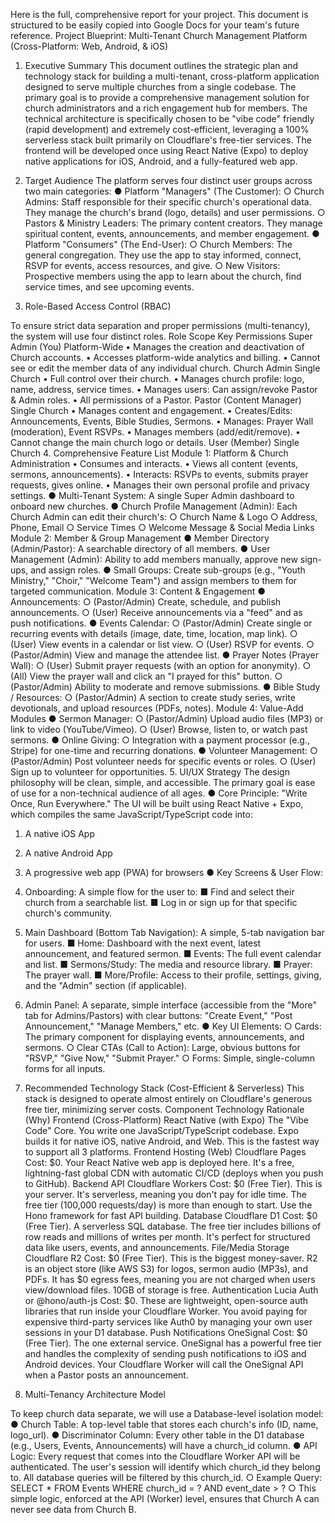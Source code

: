 Here is the full, comprehensive report for your project. This document is structured to be 
easily copied into Google Docs for your team's future reference. 
Project Blueprint: Multi-Tenant Church 
Management Platform 
(Cross-Platform: Web, Android, & iOS) 
1. Executive Summary 
This document outlines the strategic plan and technology stack for building a multi-tenant, 
cross-platform application designed to serve multiple churches from a single codebase. The 
primary goal is to provide a comprehensive management solution for church administrators 
and a rich engagement hub for members. 
The technical architecture is specifically chosen to be "vibe code" friendly (rapid 
development) and extremely cost-efficient, leveraging a 100% serverless stack built primarily 
on Cloudflare's free-tier services. The frontend will be developed once using React Native 
(Expo) to deploy native applications for iOS, Android, and a fully-featured web app. 
2. Target Audience 
The platform serves four distinct user groups across two main categories: 
● Platform "Managers" (The Customer): 
○ Church Admins: Staff responsible for their specific church's operational data. They 
manage the church's brand (logo, details) and user permissions. 
○ Pastors & Ministry Leaders: The primary content creators. They manage spiritual 
content, events, announcements, and member engagement. 
● Platform "Consumers" (The End-User): 
○ Church Members: The general congregation. They use the app to stay informed, 
connect, RSVP for events, access resources, and give. 
○ New Visitors: Prospective members using the app to learn about the church, find 
service times, and see upcoming events. 
 
3. Role-Based Access Control (RBAC) 
 
To ensure strict data separation and proper permissions (multi-tenancy), the system will use 
four distinct roles. 
Role Scope Key Permissions 
Super Admin (You) Platform-Wide • Manages the creation and 
deactivation of Church 
accounts. • Accesses 
platform-wide analytics 
and billing. • Cannot see or 
edit the member data of 
any individual church. 
Church Admin Single Church • Full control over their 
church. • Manages church 
profile: logo, name, 
address, service times. • 
Manages users: Can 
assign/revoke Pastor & 
Admin roles. • All 
permissions of a Pastor. 
Pastor (Content Manager) Single Church • Manages content and 
engagement. • 
Creates/Edits: 
Announcements, Events, 
Bible Studies, Sermons. • 
Manages: Prayer Wall 
(moderation), Event RSVPs. 
• Manages members 
(add/edit/remove). • Cannot 
change the main church 
logo or details. 
User (Member) 
Single Church 
4. Comprehensive Feature List 
Module 1: Platform & Church Administration 
• Consumes and 
interacts. • Views all 
content (events, sermons, 
announcements). • 
Interacts: RSVPs to events, 
submits prayer requests, 
gives online. • Manages 
their own personal profile 
and privacy settings. 
● Multi-Tenant System: A single Super Admin dashboard to onboard new churches. 
● Church Profile Management (Admin): Each Church Admin can edit their church's: 
○ Church Name & Logo 
○ Address, Phone, Email 
○ Service Times 
○ Welcome Message & Social Media Links 
Module 2: Member & Group Management 
● Member Directory (Admin/Pastor): A searchable directory of all members. 
● User Management (Admin): Ability to add members manually, approve new sign-ups, 
and assign roles. 
● Small Groups: Create sub-groups (e.g., "Youth Ministry," "Choir," "Welcome Team") and 
assign members to them for targeted communication. 
Module 3: Content & Engagement 
● Announcements: 
○ (Pastor/Admin) Create, schedule, and publish announcements. 
○ (User) Receive announcements via a "feed" and as push notifications. 
● Events Calendar: 
○ (Pastor/Admin) Create single or recurring events with details (image, date, time, 
location, map link). 
○ (User) View events in a calendar or list view. 
○ (User) RSVP for events. 
○ (Pastor/Admin) View and manage the attendee list. 
● Prayer Notes (Prayer Wall): 
○ (User) Submit prayer requests (with an option for anonymity). 
○ (All) View the prayer wall and click an "I prayed for this" button. 
○ (Pastor/Admin) Ability to moderate and remove submissions. 
● Bible Study / Resources: 
○ (Pastor/Admin) A section to create study series, write devotionals, and upload 
resources (PDFs, notes). 
Module 4: Value-Add Modules 
● Sermon Manager: 
○ (Pastor/Admin) Upload audio files (MP3) or link to video (YouTube/Vimeo). 
○ (User) Browse, listen to, or watch past sermons. 
● Online Giving: 
○ Integration with a payment processor (e.g., Stripe) for one-time and recurring 
donations. 
● Volunteer Management: 
○ (Pastor/Admin) Post volunteer needs for specific events or roles. 
○ (User) Sign up to volunteer for opportunities. 
5. UI/UX Strategy 
The design philosophy will be clean, simple, and accessible. The primary goal is ease of use 
for a non-technical audience of all ages. 
● Core Principle: "Write Once, Run Everywhere." The UI will be built using React Native + 
Expo, which compiles the same JavaScript/TypeScript code into: 
1. A native iOS App 
2. A native Android App 
3. A progressive web app (PWA) for browsers 
● Key Screens & User Flow: 
1. Onboarding: A simple flow for the user to: 
■ Find and select their church from a searchable list. 
■ Log in or sign up for that specific church's community. 
2. Main Dashboard (Bottom Tab Navigation): A simple, 5-tab navigation bar for 
users. 
■ Home: Dashboard with the next event, latest announcement, and featured 
sermon. 
■ Events: The full event calendar and list. 
■ Sermons/Study: The media and resource library. 
■ Prayer: The prayer wall. 
■ More/Profile: Access to their profile, settings, giving, and the "Admin" section (if 
applicable). 
3. Admin Panel: A separate, simple interface (accessible from the "More" tab for 
Admins/Pastors) with clear buttons: "Create Event," "Post Announcement," "Manage 
Members," etc. 
● Key UI Elements: 
○ Cards: The primary component for displaying events, announcements, and sermons. 
○ Clear CTAs (Call to Action): Large, obvious buttons for "RSVP," "Give Now," "Submit 
Prayer." 
○ Forms: Simple, single-column forms for all inputs. 
6. Recommended Technology Stack (Cost-Efficient & Serverless) 
This stack is designed to operate almost entirely on Cloudflare's generous free tier, minimizing 
server costs. 
Component Technology Rationale (Why) 
Frontend 
(Cross-Platform) 
React Native (with Expo) The "Vibe Code" Core. 
You write one 
JavaScript/TypeScript 
codebase. Expo builds it 
for native iOS, native 
Android, and Web. This is 
the fastest way to support 
all 3 platforms. 
Frontend Hosting (Web) Cloudflare Pages Cost: $0. Your React 
Native web app is deployed 
here. It's a free, 
lightning-fast global CDN 
with automatic CI/CD 
(deploys when you push to 
GitHub). 
Backend API Cloudflare Workers Cost: $0 (Free Tier). This 
is your server. It's 
serverless, meaning you 
don't pay for idle time. The 
free tier (100,000 
requests/day) is more than 
enough to start. Use the 
Hono framework for fast 
API building. 
Database Cloudflare D1 Cost: $0 (Free Tier). A 
serverless SQL database. 
The free tier includes 
billions of row reads and 
millions of writes per 
month. It's perfect for 
structured data like users, 
events, and 
announcements. 
File/Media Storage Cloudflare R2 Cost: $0 (Free Tier). This 
is the biggest money-saver. 
R2 is an object store (like 
AWS S3) for logos, sermon 
audio (MP3s), and PDFs. It 
has $0 egress fees, 
meaning you are not 
charged when users 
view/download files. 10GB 
of storage is free. 
Authentication Lucia Auth or 
@hono/auth-js 
Cost: $0. These are 
lightweight, open-source 
auth libraries that run 
inside your Cloudflare 
Worker. You avoid paying 
for expensive third-party 
services like Auth0 by 
managing your own user 
sessions in your D1 
database. 
Push Notifications OneSignal Cost: $0 (Free Tier). The 
one external service. 
OneSignal has a powerful 
free tier and handles the 
complexity of sending push 
notifications to iOS and 
Android devices. Your 
Cloudflare Worker will call 
the OneSignal API when a 
Pastor posts an 
announcement. 
 
7. Multi-Tenancy Architecture Model 
 
To keep church data separate, we will use a Database-level isolation model: 
● Church Table: A top-level table that stores each church's info (ID, name, logo_url). 
● Discriminator Column: Every other table in the D1 database (e.g., Users, Events, 
Announcements) will have a church_id column. 
● API Logic: Every request that comes into the Cloudflare Worker API will be 
authenticated. The user's session will identify which church_id they belong to. All 
database queries will be filtered by this church_id. 
○ Example Query: SELECT * FROM Events WHERE church_id = ? AND event_date > ? 
○ This simple logic, enforced at the API (Worker) level, ensures that Church A can never 
see data from Church B. 
